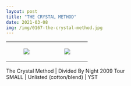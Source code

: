 ```yaml
---
layout: post
title: "THE CRYSTAL METHOD"
date: 2021-03-08
img: /img/0167-the-crystal-method.jpg
---
```




<table style="width:100%;"><tr><td style="vertical-align:top;">
      <figure class="tmblr-full" data-orig-height="2048" data-orig-width="1365" data-orig-src="https://concertshirts.netlify.app/shirts/0167/0167-01.jpg"><img src="https://64.media.tumblr.com/0ec3189654532fed2e0aa8fce6ac4980/3edde900e4fa06d0-0c/s540x810/14344492ed0ca72a8c240dacdda6eae1ae0e570d.jpg" data-orig-height="2048" data-orig-width="1365" data-orig-src="https://concertshirts.netlify.app/shirts/0167/0167-01.jpg"/></figure></td>
    <td style="vertical-align:top;">
      <figure class="tmblr-full" data-orig-height="2048" data-orig-width="1365" data-orig-src="https://concertshirts.netlify.app/shirts/0167/0167-02.jpg"><img src="https://64.media.tumblr.com/b718e29a4675bae1a84e2bf8eae11558/3edde900e4fa06d0-93/s540x810/7aa2334b75dc964b22120795347f8eb71c89f0ab.jpg" data-orig-height="2048" data-orig-width="1365" data-orig-src="https://concertshirts.netlify.app/shirts/0167/0167-02.jpg"/></figure></td>
  </tr></table><p>
  The Crystal Method | Divided By Night 2009 Tour<br/>SMALL | Unlisted (cotton/blend) | YST
</p>
